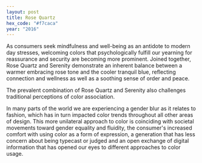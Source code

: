 ```yaml
---
layout: post
title: Rose Quartz
hex_code: "#f7caca"
year: "2016"
---
```

As consumers seek mindfulness and well-being as an antidote to modern day stresses, welcoming colors that psychologically fulfill our yearning for reassurance and security are becoming more prominent. Joined together, Rose Quartz and Serenity demonstrate an inherent balance between a warmer embracing rose tone and the cooler tranquil blue, reflecting connection and wellness as well as a soothing sense of order and peace.

The prevalent combination of Rose Quartz and Serenity also challenges traditional perceptions of color association.

In many parts of the world we are experiencing a gender blur as it relates to fashion, which has in turn impacted color trends throughout all other areas of design. This more unilateral approach to color is coinciding with societal movements toward gender equality and fluidity, the consumer's increased comfort with using color as a form of expression, a generation that has less concern about being typecast or judged and an open exchange of digital information that has opened our eyes to different approaches to color usage.